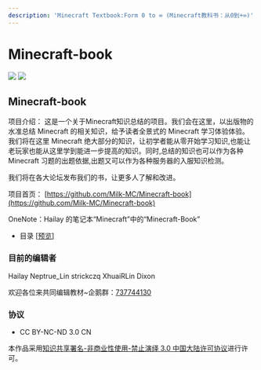 ```yaml
---
description: 'Minecraft Textbook:Form 0 to ∞ (Minecraft教科书：从0到+∞)'
---
```


# Minecraft-book

![](https://img.shields.io/badge/ver-0.0.0-brightgreen.svg) ![](https://img.shields.io/badge/license-CC_BY_NC_ND_3.0_CN-000000.svg)

## Minecraft-book

项目介绍： 这是一个关于Minecraft知识总结的项目。我们会在这里，以出版物的水准总结 Minecraft 的相关知识，给予读者全景式的 Minecraft 学习体验体验。我们将在这里 Minecraft 绝大部分的知识，让初学者能从零开始学习知识,也能让老玩家也能从这里学到能进一步提高的知识。同时,总结的知识也可以作为各种 Minecraft 习题的出题依据,出题又可以作为各种服务器的入服知识检测。

我们将在各大论坛发布我们的书，让更多人了解和改进。

项目首页： [https://github.com/Milk-MC/Minecraft-book](https://github.com/Milk-MC/Minecraft-book)

OneNote：Hailay 的笔记本“Minecraft”中的“Minecraft-Book”

* 目录 \[[预览](https://github.com/Milk-MC/Minecraft-book/blob/master/目录.md)\]

### 目前的编辑者

Hailay Neptrue_Lin strickczq XhuaiRLin Dixon

欢迎各位来共同编辑教材~企鹅群：[737744130](http://shang.qq.com/wpa/qunwpa?idkey=d36adb27045affe1e7a68bda61f72f46ab8dff6ee6bd5906b61659dc8ab95df9)

### 协议

* CC BY-NC-ND 3.0 CN

  
本作品采用[知识共享署名-非商业性使用-禁止演绎 3.0 中国大陆许可协议](http://creativecommons.org/licenses/by-nc-nd/3.0/cn/)进行许可。

